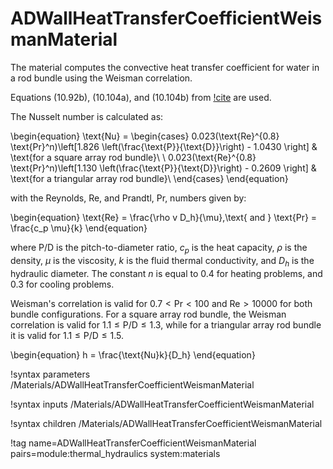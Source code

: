 # ADWallHeatTransferCoefficientWeismanMaterial

The material computes the convective heat transfer coefficient for water in a rod bundle using the Weisman correlation.

Equations (10.92b), (10.104a), and (10.104b)  from [!cite](todreas2021nuclear) are used.

The Nusselt number is calculated as:

\begin{equation}
  \text{Nu} = \begin{cases}
      0.023(\text{Re}^{0.8} \text{Pr}^n)\left[1.826 \left(\frac{\text{P}}{\text{D}}\right) - 1.0430 \right] & \text{for a square array rod bundle}\\
      \\
      0.023(\text{Re}^{0.8} \text{Pr}^n)\left[1.130 \left(\frac{\text{P}}{\text{D}}\right) - 0.2609 \right] & \text{for a triangular array rod bundle}\\
    \end{cases}
\end{equation}

with the Reynolds, Re, and Prandtl, Pr, numbers given by:

\begin{equation}
  \text{Re} = \frac{\rho v D_h}{\mu},\text{ and } \text{Pr} = \frac{c_p \mu}{k}
\end{equation}

where P/D is the pitch-to-diameter ratio, $c_p$ is the heat capacity, $\rho$ is the density, $\mu$ is the viscosity, $k$ is the fluid thermal conductivity, and $D_h$ is the hydraulic diameter. The constant $n$ is equal to $0.4$ for heating problems, and $0.3$ for cooling problems.

Weisman's correlation is valid for $0.7<\text{Pr}<100$ and $\text{Re}>10000$ for both bundle configurations. For a square array rod bundle, the Weisman correlation is valid for $1.1\leq \text{P/D} \leq 1.3$, while for a triangular array rod bundle it is valid for $1.1\leq \text{P/D} \leq 1.5$.


\begin{equation}
  h = \frac{\text{Nu}k}{D_h}
\end{equation}

!syntax parameters /Materials/ADWallHeatTransferCoefficientWeismanMaterial

!syntax inputs /Materials/ADWallHeatTransferCoefficientWeismanMaterial

!syntax children /Materials/ADWallHeatTransferCoefficientWeismanMaterial

!tag name=ADWallHeatTransferCoefficientWeismanMaterial pairs=module:thermal_hydraulics system:materials
